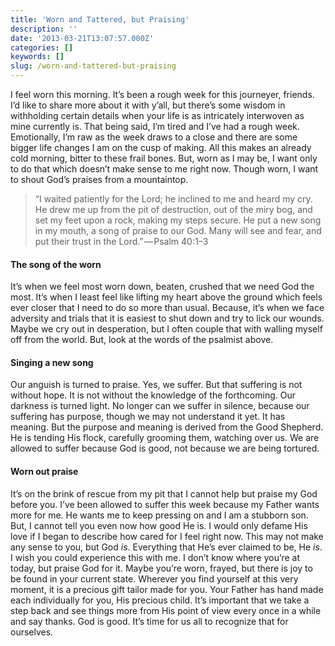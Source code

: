 ```yaml
---
title: 'Worn and Tattered, but Praising'
description: ''
date: '2013-03-21T13:07:57.000Z'
categories: []
keywords: []
slug: /worn-and-tattered-but-praising
---
```

I feel worn this morning. It’s been a rough week for this journeyer, friends. I’d like to share more about it with y’all, but there’s some wisdom in withholding certain details when your life is as intricately interwoven as mine currently is. That being said, I’m tired and I’ve had a rough week. Emotionally, I’m raw as the week draws to a close and there are some bigger life changes I am on the cusp of making. All this makes an already cold morning, bitter to these frail bones. But, worn as I may be, I want only to do that which doesn’t make sense to me right now. Though worn, I want to shout God’s praises from a mountaintop.
> “I waited patiently for the Lord; he inclined to me and heard my cry. He drew me up from the pit of destruction, out of the miry bog, and set my feet upon a rock, making my steps secure. He put a new song in my mouth, a song of praise to our God. Many will see and fear, and put their trust in the Lord.” — Psalm 40:1–3
#### The song of the worn
It’s when we feel most worn down, beaten, crushed that we need God the most. It’s when I least feel like lifting my heart above the ground which feels ever closer that I need to do so more than usual. Because, it’s when we face adversity and trials that it is easiest to shut down and try to lick our wounds. Maybe we cry out in desperation, but I often couple that with walling myself off from the world. But, look at the words of the psalmist above.
#### Singing a new song
Our anguish is turned to praise. Yes, we suffer. But that suffering is not without hope. It is not without the knowledge of the forthcoming. Our darkness is turned light. No longer can we suffer in silence, because our suffering has purpose, though we may not understand it yet. It has meaning. But the purpose and meaning is derived from the Good Shepherd. He is tending His flock, carefully grooming them, watching over us. We are allowed to suffer because God is good, not because we are being tortured.
#### Worn out praise
It’s on the brink of rescue from my pit that I cannot help but praise my God before you. I’ve been allowed to suffer this week because my Father wants more for me. He wants me to keep pressing on and I am a stubborn son. But, I cannot tell you even now how good He is. I would only defame His love if I began to describe how cared for I feel right now. This may not make any sense to you, but God _is_. Everything that He’s ever claimed to be, He _is_. I wish you could experience this with me.
I don’t know where you’re at today, but praise God for it. Maybe you’re worn, frayed, but there is joy to be found in your current state. Wherever you find yourself at this very moment, it is a precious gift tailor made for you. Your Father has hand made each individually for you, His precious child. It’s important that we take a step back and see things more from His point of view every once in a while and say thanks. God is good. It’s time for us all to recognize that for ourselves.
